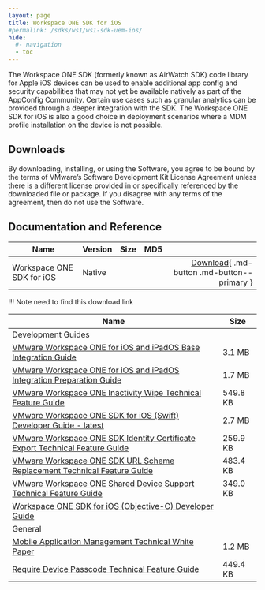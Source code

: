 ```yaml
---
layout: page
title: Workspace ONE SDK for iOS
#permalink: /sdks/ws1/ws1-sdk-uem-ios/
hide:
  #- navigation
  - toc
---
```


The Workspace ONE SDK (formerly known as AirWatch SDK) code library for Apple iOS devices can be used to enable additional app config and security capabilities that may not yet be available natively as part of the AppConfig Community. Certain use cases such as granular analytics can be provided through a deeper integration with the SDK. The Workspace ONE SDK for iOS is also a good choice in deployment scenarios where a MDM profile installation on the device is not possible.

## Downloads
By downloading, installing, or using the Software, you agree to be bound by the terms of VMware’s Software Development Kit License Agreement unless there is a different license provided in or specifically referenced by the downloaded file or package. If you disagree with any terms of the agreement, then do not use the Software.

## Documentation and Reference
| Name | Version | Size | MD5 |  |
| --- | --- | --- | --- | ---:|
| Workspace ONE SDK for iOS | Native |  |  | [Download](#){ .md-button .md-button--primary } |
!!! Note
    need to find this download link

| Name | Size |
| --- | --- |
| Development Guides |  |
| [VMware Workspace ONE for iOS and iPadOS Base Integration Guide](integration/WorkspaceONE_iOS_BaseIntegration.pdf) | 3.1 MB |
| [VMware Workspace ONE for iOS and iPadOS Integration Preparation Guide](integration/WorkspaceONE_iOS_IntegrationPreparation.pdf) | 1.7 MB |
| [VMware Workspace ONE Inactivity Wipe Technical Feature Guide](technical/InactivityWipe.pdf) | 549.8 KB |
| [VMware Workspace ONE SDK for iOS (Swift) Developer Guide - latest](developer/WS1iOSDeveloperGuide.pdf) | 2.7 MB |
| [VMware Workspace ONE SDK Identity Certificate Export Technical Feature Guide](technical/IdentityCertificateExport.pdf) | 259.9 KB |
| [VMware Workspace ONE SDK URL Scheme Replacement Technical Feature Guide](technical/URLSchemeReplacement.pdf) | 483.4 KB |
| [VMware Workspace ONE Shared Device Support Technical Feature Guide](technical/SharedDeviceSupport.pdf) | 349.0 KB |
| [Workspace ONE SDK for iOS (Objective-C) Developer Guide](./Objective-C/index.md) |  |
| General |  |
| [Mobile Application Management Technical White Paper](technical/MobileApplicationManagement.pdf) | 1.2 MB |
| [Require Device Passcode Technical Feature Guide](technical/RequireDevicePasscode.pdf) | 449.4 KB |
